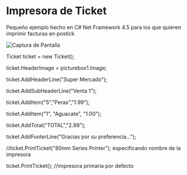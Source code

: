 # Impresora de Ticket

Pequeño ejemplo hecho en C# Net Framework 4.5 para los que quieren imprimir facturas en postick

![Captura de Pantalla](https://raw.githubusercontent.com/RicardoValladares/Impresora_de_Ticket/main/ticket.png)


Ticket ticket = new Ticket();

ticket.HeaderImage = picturebox1.Image;

ticket.AddHeaderLine("Super Mercado");

ticket.AddSubHeaderLine("Venta 1");

ticket.AddItem("5","Peras","1.99");

ticket.AddItem("1", "Aguacate", "1.00");

ticket.AddTotal("TOTAL","2.99");

ticket.AddFooterLine("Gracias por su preferencia...");

//ticket.PrintTicket("80mm Series Printer"); especificando nombre de la impresora

ticket.PrintTicket(); //impresora primaria por defecto
